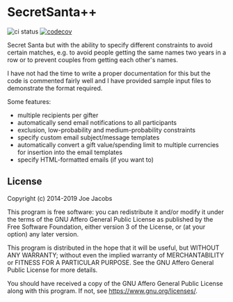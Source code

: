 SecretSanta++
=============

![ci status](https://github.com/joejacobs/secret-santa-pp/actions/workflows/ci.yml/badge.svg)
[![codecov](https://codecov.io/gh/joejacobs/secret-santa-pp/graph/badge.svg?token=L08QTA1DSd)](https://codecov.io/gh/joejacobs/secret-santa-pp)

Secret Santa but with the ability to specify different constraints to avoid
certain matches, e.g. to avoid people getting the same names two years in a row
or to prevent couples from getting each other's names.

I have not had the time to write a proper documentation for this but the code is
commented fairly well and I have provided sample input files to demonstrate the
format required.

Some features:

* multiple recipients per gifter
* automatically send email notifications to all participants
* exclusion, low-probability and medium-probability constraints
* specify custom email subject/message templates
* automatically convert a gift value/spending limit to multiple currencies for
  insertion into the email templates
* specify HTML-formatted emails (if you want to)

License
-------
Copyright (c) 2014-2019 Joe Jacobs

This program is free software: you can redistribute it and/or modify it under
the terms of the GNU Affero General Public License as published by the Free
Software Foundation, either version 3 of the License, or (at your option) any
later version.

This program is distributed in the hope that it will be useful, but WITHOUT ANY
WARRANTY; without even the implied warranty of MERCHANTABILITY or FITNESS FOR A
PARTICULAR PURPOSE. See the GNU Affero General Public License for more details.

You should have received a copy of the GNU Affero General Public License along
with this program. If not, see <https://www.gnu.org/licenses/>.

